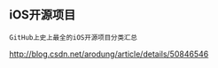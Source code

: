 ## iOS开源项目

```url
GitHub上史上最全的iOS开源项目分类汇总
```

http://blog.csdn.net/arodung/article/details/50846546
